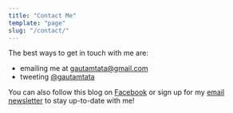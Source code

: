 ```yaml
---
title: "Contact Me"
template: "page"
slug: "/contact/"
---
```


The best ways to get in touch with me are:

- emailing me at [gautamtata@gmail.com](mailto:gautamtata@gmail.com)
- tweeting [@gautamtata](https://twitter.com/gautamtata)

You can also follow this blog on [Facebook](https://www.facebook.com/victorzhoucom) or sign up for my [email newsletter](/subscribe/?src=contact) to stay up-to-date with me!
